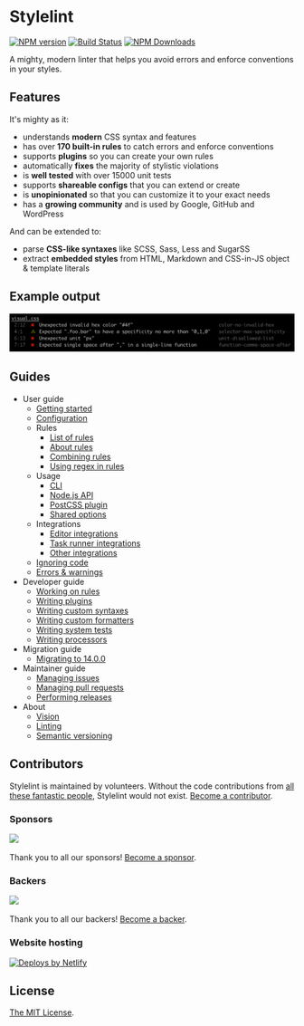 # Stylelint

[![NPM version](https://img.shields.io/npm/v/stylelint.svg)](https://www.npmjs.org/package/stylelint) [![Build Status](https://github.com/stylelint/stylelint/workflows/CI/badge.svg)](https://github.com/stylelint/stylelint/actions) [![NPM Downloads](https://img.shields.io/npm/dm/stylelint.svg)](https://npmcharts.com/compare/stylelint?minimal=true)

A mighty, modern linter that helps you avoid errors and enforce conventions in your styles.

## Features

It's mighty as it:

- understands **modern** CSS syntax and features
- has over **170 built-in rules** to catch errors and enforce conventions
- supports **plugins** so you can create your own rules
- automatically **fixes** the majority of stylistic violations
- is **well tested** with over 15000 unit tests
- supports **shareable configs** that you can extend or create
- is **unopinionated** so that you can customize it to your exact needs
- has a **growing community** and is used by Google, GitHub and WordPress

And can be extended to:

- parse **CSS-like syntaxes** like SCSS, Sass, Less and SugarSS
- extract **embedded styles** from HTML, Markdown and CSS-in-JS object & template literals

## Example output

![Example](https://github.com/stylelint/stylelint/raw/master/example.png?raw=true)

## Guides

- User guide
  - [Getting started](docs/user-guide/get-started.md)
  - [Configuration](docs/user-guide/configure.md)
  - Rules
    - [List of rules](docs/user-guide/rules/list.md)
    - [About rules](docs/user-guide/rules/about.md)
    - [Combining rules](docs/user-guide/rules/combine.md)
    - [Using regex in rules](docs/user-guide/rules/regex.md)
  - Usage
    - [CLI](docs/user-guide/usage/cli.md)
    - [Node.js API](docs/user-guide/usage/node-api.md)
    - [PostCSS plugin](docs/user-guide/usage/postcss-plugin.md)
    - [Shared options](docs/user-guide/usage/options.md)
  - Integrations
    - [Editor integrations](docs/user-guide/integrations/editor.md)
    - [Task runner integrations](docs/user-guide/integrations/task-runner.md)
    - [Other integrations](docs/user-guide/integrations/other.md)
  - [Ignoring code](docs/user-guide/ignore-code.md)
  - [Errors & warnings](docs/user-guide/errors.md)
- Developer guide
  - [Working on rules](docs/developer-guide/rules.md)
  - [Writing plugins](docs/developer-guide/plugins.md)
  - [Writing custom syntaxes](docs/developer-guide/syntaxes.md)
  - [Writing custom formatters](docs/developer-guide/formatters.md)
  - [Writing system tests](docs/developer-guide/system-tests.md)
  - [Writing processors](docs/developer-guide/processors.md)
- Migration guide
  - [Migrating to 14.0.0](docs/migration-guide/to-14.md)
- Maintainer guide
  - [Managing issues](docs/maintainer-guide/issues.md)
  - [Managing pull requests](docs/maintainer-guide/pull-requests.md)
  - [Performing releases](docs/maintainer-guide/releases.md)
- About
  - [Vision](docs/about/vision.md)
  - [Linting](docs/about/linting.md)
  - [Semantic versioning](docs/about/semantic-versioning.md)

## Contributors

Stylelint is maintained by volunteers. Without the code contributions from [all these fantastic people](https://github.com/stylelint/stylelint/graphs/contributors), Stylelint would not exist. [Become a contributor](CONTRIBUTING.md).

### Sponsors

<object data="https://opencollective.com/stylelint/sponsors.svg?width=420" type="image/svg+xml">
  <img src="https://opencollective.com/stylelint/sponsors.svg?width=840&button=false" />
</object>

Thank you to all our sponsors! [Become a sponsor](https://opencollective.com/stylelint#sponsor).

### Backers

<object data="https://opencollective.com/stylelint/backers.svg?width=420" type="image/svg+xml">
  <img src="https://opencollective.com/stylelint/backers.svg?width=840&avatarHeight=48&button=false" />
</object>

Thank you to all our backers! [Become a backer](https://opencollective.com/stylelint#backer).

### Website hosting

<a href="https://www.netlify.com"><img src="https://www.netlify.com/img/global/badges/netlify-color-accent.svg" alt="Deploys by Netlify" /></a>

## License

[The MIT License](https://raw.githubusercontent.com/stylelint/stylelint/master/LICENSE).
